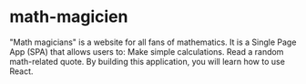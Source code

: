 # math-magicien
"Math magicians" is a website for all fans of mathematics. It is a Single Page App (SPA) that allows users to:  Make simple calculations. Read a random math-related quote. By building this application, you will learn how to use React.
